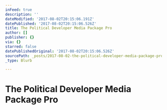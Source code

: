 ```yaml
---
inFeed: true
description: ''
dateModified: '2017-08-02T20:15:06.191Z'
datePublished: '2017-08-02T20:15:06.526Z'
title: The Political Developer Media Package Pro
author: []
publisher: {}
via: {}
starred: false
datePublishedOriginal: '2017-08-02T20:15:06.526Z'
sourcePath: _posts/2017-08-02-the-political-developer-media-package-pro.md
_type: Blurb

---
```

# **The Political Developer Media Package Pro**